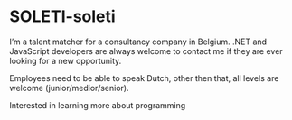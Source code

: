 # SOLETI-soleti
 

I’m a talent matcher for a consultancy company in Belgium.
.NET and JavaScript developers are always welcome to contact me if they are ever looking for a new opportunity.

Employees need to be able to speak Dutch, other then that, all levels are welcome (junior/medior/senior).

Interested in learning more about programming 

